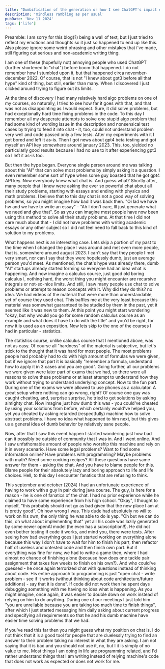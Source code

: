 ```yaml
---
title: "Dumbification of the generation or how I see ChatGPT's impact on society"
description: 'mindless rambling as per usual'
pubDate: 'Nov 11 2024'
tags: ['life']
---
```



Preamble: I am sorry for this blog(?) being a wall of text, but I just tried to reflect my emotions and thoughts so it just so happened to end up like this. Also please ignore some weird phrasing and other mistakes that i've made, still figuring out serious and non-academic writing thing.

I am one of these (hopefully not) annoying people who used ChatGPT (further shortened to "chat") before boom that happened. I do not remember how I stumbled upon it, but that happened circa november-december 2022. Of course, that is not "I knew about gpt3 before all that hype" kind of thing, but still, earlier than many. When I discovered I just clicked around trying to figure out its limits.


At the time of discovery I had many relatively hard algo problems on one of my courses, so naturally, I tried to see how far it goes with that, and that was not as disappointing as I would expect. Sure, it did solve problems, but had exceptionally hard time fixing problems in the code. To this day I remember all my desperate attempts to solve one stupid algo problem that had some kind of wording issue in the description and nonsensical test cases by trying to feed it into chat - it, too, could not understand problem very well and code passed only a few tests. After my experiments with it I got bored and left it as-is. Then I got news about gpt4 beta testing and got myself an API key somewhere around january 2023. This, too, yielded no particularly good results because I had no use to it after experiencing gpt3 so I left it as-is too. 


But then the hype began. Everyone single person around me was talking about this "AI" that can solve most problems by simply asking it a question. I even remember some sort of hype when some guy boasted that he got gpt4 API key. Now everybody knew what chat is. And guess what? Shortly after, many people that I knew were asking the ever so powerful chat about all their study problems, starting with essays and ending with physics and math problems. I believe that to this day chat is not a good way of solving problems, so you might imagine how bad it was back then. "Oi lad we have <subject> hw and we have to write an essay" - "Ah I don't care, Ill just generate what we need and give that". So as you can imagine most people have now been using this method to solve all their study problems. At that time I did not care much about that - I did not have problems with writing academic essays or any other subject so I did not feel need to fall back to this kind of solution to my problems.


What happens next is an interesting case. Lets skip a portion of my past to the time when I changed the place I was around and met even more people, that is, somewhere around august 2023. I can't say that they people I met very smart, nor can I say that they were hopelessly dumb, just an average person you'd meet. As mentioned, the chat's hype was already there, dumb "AI" startups already started forming so everyone had an idea what is happening. And now imagine a calculus course, just good old boring calculus I, nothing hard, the worst thing you might encounter are recursive integrals or not-so-nice limits. And still, I saw many people use chat to solve problems or attempt to reason concepts with it. Why did they do this? no idea. We had videos of the material that were more than understandable, yet of course they used chat. This baffles me at the very least because this material was somewhat guaranteed to be studied by them in the past, yet it seemed like it was new to them. At this point you might start wondering "okay, but why would you go for some random calculus course as an example and what does it have to do with the title" and you'd be right, for now it is used as an exposition. Now lets skip to the one of the courses I had in particular - statistics.

The statistics course, unlike calculus course that I mentioned above, was not as easy. Of course all "hardness" of the material is subjective, but let's stick to the thought that it was hard for most people. The most problems people had probably had to do with high amount of formulas we were given, but if we ignore that part it is basically "remember a formula, understand how to apply it in 3 cases and you are good". Going further, all our problems we were given were later part of exams that we had, so there were all reasons to solve these problems or at least attempt to understand how they work without trying to understand underlying concept. Now to the fun part. During one of the exams we were allowed to use phones as a calculator. A great setup where nothing can go wrong, right? Of course one guy was caught cheating, and, surprise surprise, he tried to get solutions by asking almighty chat. Now imagine just how dumb this was - you could've cheated by using your solutions from before, which certainly would've helped you, yet you cheated by asking retarded (respectfully) machine how to solve abstract problems. I have no idea what happened to him next, but this gives us a general idea of dumb behavior by relatively sane people.


Now, after that I saw this event happen I started wondering just how bad can it possibly be outside of community that I was in. And I went online. And I saw unfathomable amount of people who worship this machine and rely on it in every scenario. Have some legal problems? Want to find some information online? Have problems with programming? Maybe problems with math? Need some cooking recipes? All these questions have same answer for them - asking the chat. And you have to blame people for this. Blame people for their absolutely lazy and boring approach to life and life choices. Hell, to this day I encounter fanatics that are refusing to think. 

This september and october (2024) I had an unfortunate experience of having to work with a guy in pair during java course. The guy, is here for a reason - he is one of fanatics of the chat. I had no prior experience while he claimed to have some experience from his high school. "Okay", I thought to myself, "this probably should not go as bad given that the new place I am at is pretty good". Oh how wrong I was. This dude had absolutely no will to work on his own, the only thing he was able to do is yap. "Oh but we can do this, oh what about implementing that" yet all his code was lazily generated by some newer openAI model (he even has a subscription!!).  He did not even bother testing if code it works, and mind you, there were tests. After seeing how bad everything goes I just started working on everything alone because this way I don't have to wait for him to finish his part, then refactor half of useless and untested code and then finish own part. But if everything was fine for now, we had to write a game then, where I had almost no chance of finishing alone (because how does one tackle pair assignment that takes few weeks to finish on his own?). And who could've guessed - he once again terrorized chat with questions instead of thinking about code. His entire approach to programming is just "open chat - write problem - see if it works (without thinking about code architecture/future additions) - say that it is done". If code did not work then he spent days debugging something with me having no idea what is happening. As you might imagine, once again, it was easier to double down on work instead of relying on him to do anything. During one of our meetings I just told him "you are unreliable because you are taking too much time to finish things", after which I just started messaging him daily asking about current progress and specifying all requirements so that he and his dumb machine have easier time solving problems that we had.


If you've read this far then you might guess what my position on chat is. I do not think that it is a good tool for people that are cluelessly trying to find an answer to their problem taking no interest in what they are asking. I am not saying that it is bad and you should not use it, no, but I it is simply of no value to me. Most things I am doing in life are programming related, and I'd rather understand things that I am writing instead of relying machine's code that does not work as expected or does not work for me. 
